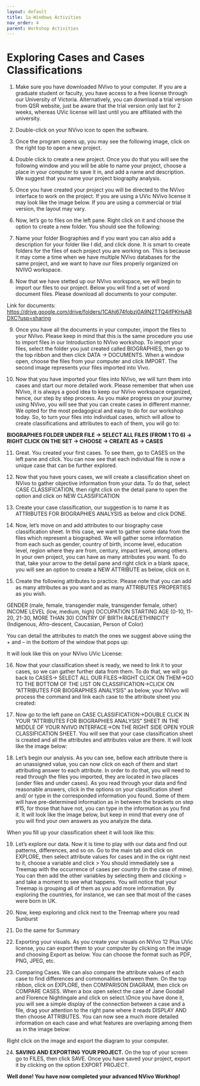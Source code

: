 ```yaml
---
layout: default
title: 1a-Windows Activities
nav_order: 4
parent: Workshop Activities
---
```


# Exploring Cases and Cases Classifications

1.	Make sure you have downloaded NVivo to your computer. If you are a graduate student or faculty, you have access to a free license through our University of Victoria. Alternatively, you can download a trial version from QSR website, just be aware that the trial version only last for 2 weeks, whereas UVic license will last until you are affiliated with the university.

2.	Double-click on your NVivo icon to open the software.

3.	Once the program opens up, you may see the following image, click on the right top to open a new project.

4.	Double click to create a new project. Once you do that you will see the following window and you will be able to name your project, choose a place in your computer to save it in, and add a name and description. We suggest that you name your project biography analysis. 

5.	Once you have created your project you will be directed to the NVivo interface to work on the project. If you are using a UVic NVivo license it may look like the image below. If you are using a commercial or trial version, the layout may vary.

6.	Now, let’s go to files on the left pane. Right click on it and choose the option to create a new folder. You should see the following:

7.	Name your folder Biographies and if you want you can also add a description for your folder like I did, and click done. It is smart to create folders for the files of each project you are working on. This is because it may come a time when we have multiple NVivo databases for the same project, and we want to have our files properly organized on NVIVO workspace. 

8.	Now that we have stetted up our NVivo workspace, we will begin to import our files to our project. Below you will find a set of word document files. Please download all documents to your computer. 

Link for documents: 
https://drive.google.com/drive/folders/1CAhi674fobzj0A9N2TTQ4ifPKHsABDXC?usp=sharing

9.	Once you have all the documents in your computer, import the files to your NVivo. Please keep in mind that this is the same procedure you use to import files in our Introduction to NVivo workshop. To import your files, select the folder you just created called BIOGRAPHIES, then go to the top ribbon and then click DATA -> DOCUMENTS. When a window open, choose the files from your computer and click IMPORT. The second image represents your files imported into Vivo.

10.	Now that you have imported your files into NVivo, we will turn them into cases and start our more detailed work. Please remember that when use NVivo, it is always a good idea to keep our NVivo workspace organized, hence, our step by step process. As you make progress on your journey using NVivo, you will see that you can create cases in different manner. We opted for the most pedagogical and easy to do for our workshop today.  So, to turn your files into individual cases, which will allow to create classifications and attributes to each of them, you will go to:

**BIOGRAPHIES FOLDER UNDER FILE -> SELECT ALL FILES (FROM 1 TO 6) -> RIGHT CLICK ON THE SET -> CHOOSE -> CREATE AS -> CASES**


11.	Great. You created your first cases. To see them, go to CASES on the left pane and click. You can now see that each individual file is now a unique case that can be further explored. 

12.	Now that you have yours cases, we will create a classification sheet on NVivo to gather objective information from your data. To do that, select CASE CLASSIFICATION, then right click on the detail pane to open the option and click on NEW CLASSIFICATION

13.	Create your case classification, our suggestion is to name it as ATTRIBUTES FOR BIOGRAPHIES ANALYSIS as below and click DONE.

14.	Now, let’s move on and add attributes to our biography case classification sheet. In this case, we want to gather some data from the files which represent a biographed. We will gather some information from each such as gender, country of birth, income level, education level, region where they are from, century, impact level, among others. In your own project, you can have as many attributes you want. To do that, take your arrow to the detail pane and right click in a blank space, you will see an option to create a NEW ATTRIBUTE as below, click on it.

15.	Create the following attributes to practice. Please note that you can add as many attributes as you want and as many ATTRIBUTES PROPERTIES as you wish.

GENDER (male, female, transgender male, transgender female, other)
INCOME LEVEL (low, medium, high)
OCCUPATION
STARTING AGE (0-10, 11-20, 21-30, MORE THAN 30)
CONTRY OF BIRTH
RACE/ETHINICITY (Indigenous, Afro-descent, Caucasian, Person of Color) 

You can detail the attributes to match the ones we suggest above using the + and – in the bottom of the window that pops up:

It will look like this on your NVivo UVic License:

16.	Now that your classification sheet is ready, we need to link it to your cases, so we can gather further data from them. To do that, we will go back to CASES-> SELECT ALL OUR FILES->RIGHT CLICK ON THEM->GO TO THE BOTTOM OF THE LIST ON CLASSIFICATION->CLICK ON “ATTRIBUTES FOR BIOGRAPHIES ANALYSIS” as below, your NVivo will process the command and link each case to the attribute sheet you created:

17.	Now go to the left pane on CASE CLASSIFICATION->DOUBLE CLICK IN YOUR “ATTRIBUTES FOR BIOGRAPHIES ANALYSIS” SHEET IN THE MIDDLE OF YOUR NVIVO INTERFACE->ON THE RIGHT SIDE OPEN YOUR CLASSIFICATION SHEET. You will see that your case classification sheet is created and all the attributes and attributes value are there. It will look like the image below:

18.	Let’s begin our analysis. As you can see, bellow each attribute there is an unassigned value, you can now click on each of them and start attributing answer to each attribute. In order to do that, you will need to read through the files you imported, they are located in two places (under files and under cases). As you read through your data and find reasonable answers, click in the options on your classification sheet and/ or type in the corresponded information you found. Some of them will have pre-determined information as in between the brackets on step #15, for those that have not, you can type in the information as you find it. It will look like the image below, but keep in mind that every one of you will find your own answers as you analyze the data.

When you fill up your classification sheet it will look like this:

19.	Let’s explore our data. Now it is time to play with our data and find out patterns, differences, and so on. Go to the main tab and click on EXPLORE, then select attribute values for cases and in the ox right next to it, choose a variable and click > 
You should immediately see a Treemap with the occurrence of cases per country (in the case of mine). You can then add the other variables by selecting them and clicking > and take a moment to see what happens. You will notice that your Treemap is grouping all of them as you add more information. By exploring the countries, for instance, we can see that most of the cases were born in UK.

20.	Now, keep exploring and click next to the Treemap where you read Sunburst
21.	Do the same for Summary
22.	Exporting your visuals. As you create your visuals on NVivo 12 Plus UVic license, you can export them to your computer by clicking on the image and choosing Export as below. You can choose the format such as PDF, PNG, JPEG, etc.
23.	Comparing Cases. We can also compare the attribute values of each case to find differences and commonalities between them. On the top ribbon, click on EXPLORE, then COMPARISON DIAGRAM, then click on COMPARE CASES. When a box open select the case of Jane Goodall and Florence Nightingale and click on select.\Once you have done it, you will see a simple display of the connection between a case and a file, drag your attention to the right pane where it reads DISPLAY AND then choose ATTRIBUTES. You can now see a much more detailed information on each case and what features are overlaping among them as in the image below:

Right click on the image and export the diagram to your computer. 

24.	**SAVING AND EXPORTING YOUR PROJECT.** On the top of your screen go to FILES, then click SAVE. Once you have saved your project, export it by clicking on the option EXPORT PROJECT. 

**Well done! You have now completed your advanced NVivo Workhop!**
